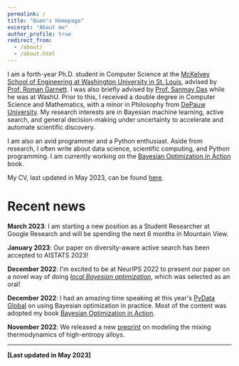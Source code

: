 ```yaml
---
permalink: /
title: "Quan's Homepage"
excerpt: "About me"
author_profile: true
redirect_from:
  - /about/
  - /about.html
---
```


I am a forth-year Ph.D. student in Computer Science at the [McKelvey School of Engineering at Washington University in St. Louis](https://engineering.wustl.edu/mckelvey/Pages/default.aspx), advised by [Prof. Roman Garnett](https://www.cse.wustl.edu/~garnett/).
I was also briefly advised by [Prof. Sanmay Das](https://www.cse.wustl.edu/~sanmay/) while he was at WashU.
Prior to this, I received a double degree in Computer Science and Mathematics, with a minor in Philosophy from [DePauw University](http://depauw.edu/).
My research interests are in Bayesian machine learning, active search, and general decision-making under uncertainty to accelerate and automate scientific discovery.

I am also an avid programmer and a Python enthusiast.
Aside from research, I often write about data science, scientific computing, and Python programming.
I am currently working on the [Bayesian Optimization in Action](https://www.manning.com/books/bayesian-optimization-in-action) book.

My CV, last updated in May 2023, can be found [here](http://KrisNguyen135.github.io/files/CV.pdf).

# Recent news

__March 2023__: I am starting a new position as a Student Researcher at Google Research and will be spending the next 6 months in Mountain View.

__January 2023__: Our paper on diversity-aware active search has been accepted to AISTATS 2023!

__December 2022__: I'm excited to be at NeurIPS 2022 to present our paper on a novel way of doing [_local Bayesian optimization_](https://arxiv.org/abs/2210.11662), which was selected as an oral!

__December 2022__: I had an amazing time speaking at this year's [PyData Global](https://pydata.org/global2022) on using Bayesian optimization in practice.
Most of the content was adopted my book [Bayesian Optimization in Action](https://www.manning.com/books/bayesian-optimization-in-action).

__November 2022__: We released a new [preprint](https://arxiv.org/abs/2211.13066) on modeling the mixing thermodynamics of high-entropy alloys.

___

__[Last updated in May 2023]__
